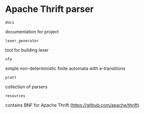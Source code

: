# Apache Thrift parser

    docs

documentation for project

    lexer_generator

tool for building lexer

    nfa

simple non-deterministic finite automata with e-transitions

    pratt

collection of parsers

    resources

contains BNF for Apache Thrift (https://github.com/apache/thrift)
